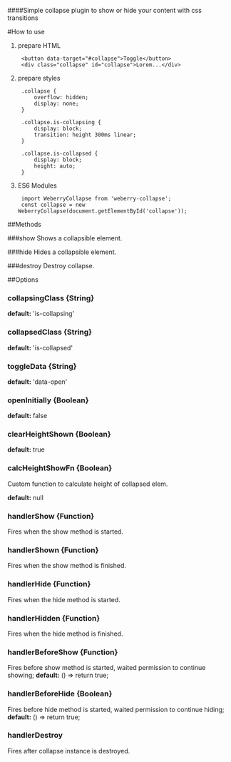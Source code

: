 ####Simple collapse plugin to show or hide your content with css transitions

#How to use

1. prepare HTML

        <button data-target="#collapse">Toggle</button>
        <div class="collapse" id="collapse">Lorem...</div>
2. prepare styles

        .collapse {
            overflow: hidden;
            display: none;
        }
        
        .collapse.is-collapsing {
            display: block;
            transition: height 300ms linear;
        }
        
        .collapse.is-collapsed {
            display: block;
            height: auto;
        }
        
3. ES6 Modules
 
        import WeberryCollapse from 'weberry-collapse';
        const collapse = new WeberryCollapse(document.getElementById('collapse'));
        
##Methods

###show 
Shows a collapsible element.

###hide
Hides a collapsible element.

###destroy
Destroy collapse.

##Options

### collapsingClass {String}
__default:__ 'is-collapsing'
  
### collapsedClass {String}
__default:__ 'is-collapsed'  
      
### toggleData {String}
__default:__ 'data-open' 

### openInitially {Boolean}
__default:__ false 
    
### clearHeightShown {Boolean}
__default:__ true 

### calcHeightShowFn {Boolean}

Custom function to calculate height of collapsed elem.

__default:__ null 
  
### handlerShow {Function}
Fires when the show method is started.

### handlerShown {Function}
Fires when the show method is finished.

### handlerHide {Function}
Fires when the hide method is started.

### handlerHidden {Function}
Fires when the hide method is finished.

### handlerBeforeShow {Function}
Fires before show method is started, waited permission to continue showing;
__default:__ () => return true;

### handlerBeforeHide {Boolean}
Fires before hide method is started, waited permission to continue hiding;
__default:__ () => return true;

### handlerDestroy
Fires after collapse instance is destroyed.